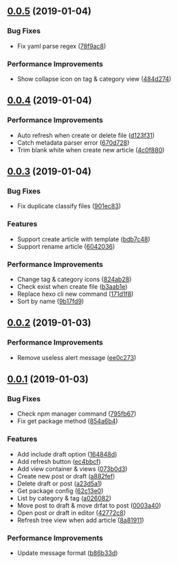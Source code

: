 ## [0.0.5](https://github.com/cwxyz007/vscode-hexo-utils/compare/v0.0.4...v0.0.5) (2019-01-04)


### Bug Fixes

* Fix yaml parse regex ([78f9ac8](https://github.com/cwxyz007/vscode-hexo-utils/commit/78f9ac8))


### Performance Improvements

* Show collapse icon on tag & category view ([484d274](https://github.com/cwxyz007/vscode-hexo-utils/commit/484d274))



## [0.0.4](https://github.com/cwxyz007/vscode-hexo-utils/compare/v0.0.3...v0.0.4) (2019-01-04)


### Performance Improvements

* Auto refresh when create or delete file ([d123f31](https://github.com/cwxyz007/vscode-hexo-utils/commit/d123f31))
* Catch metadata parser error ([670d728](https://github.com/cwxyz007/vscode-hexo-utils/commit/670d728))
* Trim blank white when create new article ([4c0f880](https://github.com/cwxyz007/vscode-hexo-utils/commit/4c0f880))



## [0.0.3](https://github.com/cwxyz007/vscode-hexo-utils/compare/v0.0.2...v0.0.3) (2019-01-04)


### Bug Fixes

* Fix duplicate classify files ([901ec83](https://github.com/cwxyz007/vscode-hexo-utils/commit/901ec83))


### Features

* Support create article with template ([bdb7c48](https://github.com/cwxyz007/vscode-hexo-utils/commit/bdb7c48))
* Support rename article ([6042036](https://github.com/cwxyz007/vscode-hexo-utils/commit/6042036))


### Performance Improvements

* Change tag & category icons ([824ab28](https://github.com/cwxyz007/vscode-hexo-utils/commit/824ab28))
* Check exist when create file ([b3aab1e](https://github.com/cwxyz007/vscode-hexo-utils/commit/b3aab1e))
* Replace hexo cli new command ([171d1f8](https://github.com/cwxyz007/vscode-hexo-utils/commit/171d1f8))
* Sort by name ([9b17fd9](https://github.com/cwxyz007/vscode-hexo-utils/commit/9b17fd9))



## [0.0.2](https://github.com/cwxyz007/vscode-hexo-utils/compare/v0.0.1...v0.0.2) (2019-01-03)


### Performance Improvements

* Remove useless alert message ([ee0c273](https://github.com/cwxyz007/vscode-hexo-utils/commit/ee0c273))



## [0.0.1](https://github.com/cwxyz007/vscode-hexo-utils/compare/073b0d3...v0.0.1) (2019-01-03)


### Bug Fixes

* Check npm manager command ([795fb67](https://github.com/cwxyz007/vscode-hexo-utils/commit/795fb67))
* Fix get package method ([854a6b4](https://github.com/cwxyz007/vscode-hexo-utils/commit/854a6b4))


### Features

* Add include draft option ([164848d](https://github.com/cwxyz007/vscode-hexo-utils/commit/164848d))
* Add refresh button ([ec4bbcf](https://github.com/cwxyz007/vscode-hexo-utils/commit/ec4bbcf))
* Add view container & views ([073b0d3](https://github.com/cwxyz007/vscode-hexo-utils/commit/073b0d3))
* Create new post or draft ([a882fef](https://github.com/cwxyz007/vscode-hexo-utils/commit/a882fef))
* Delete draft or post ([a23d5a1](https://github.com/cwxyz007/vscode-hexo-utils/commit/a23d5a1))
* Get package config ([62c13e0](https://github.com/cwxyz007/vscode-hexo-utils/commit/62c13e0))
* List by category & tag ([a026082](https://github.com/cwxyz007/vscode-hexo-utils/commit/a026082))
* Move post to draft & move drfat to post ([0003a40](https://github.com/cwxyz007/vscode-hexo-utils/commit/0003a40))
* Open post or draft in editor ([42772c8](https://github.com/cwxyz007/vscode-hexo-utils/commit/42772c8))
* Refresh tree view when add article ([8a81911](https://github.com/cwxyz007/vscode-hexo-utils/commit/8a81911))


### Performance Improvements

* Update message format ([b86b33d](https://github.com/cwxyz007/vscode-hexo-utils/commit/b86b33d))



